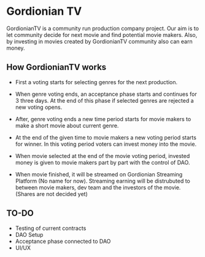 # Gordionian TV

GordionianTV is a community run production company project. Our aim is to let community decide for next movie and find potential movie makers. Also, by investing in movies created by GordionianTV community also can earn money.

## How GordionianTV works

- First a voting starts for selecting genres for the next production.

- When genre voting ends, an acceptance phase starts and continues for 3 three days. At the end of this phase if selected genres are rejected a new voting opens.

- After, genre voting ends a new time period starts for movie makers to make a short movie about current genre.

- At the end of the given time to movie makers a new voting period starts for winner. In this voting period voters can invest money into the movie.

- When movie selected at the end of the movie voting period, invested money is given to movie makers part by part with the control of DAO.

- When movie finished, it will be streamed on Gordionian Streaming Platform (No name for now). Streaming earning will be distrubuted to between movie makers, dev team and the investors of the movie. (Shares are not decided yet)


## TO-DO

- Testing of current contracts
- DAO Setup
- Acceptance phase connected to DAO
- UI/UX
